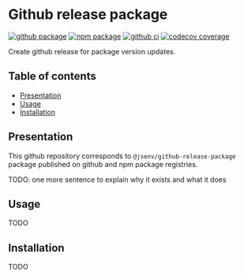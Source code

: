 # Github release package

[![github package](https://img.shields.io/github/package-json/v/jsenv/jsenv-github-release-package.svg?logo=github&label=package)](https://github.com/jsenv/jsenv-github-release-package/packages)
[![npm package](https://img.shields.io/npm/v/@jsenv/github-release-package.svg?logo=npm&label=package)](https://www.npmjs.com/package/@jsenv/github-release-package)
[![github ci](https://github.com/jsenv/jsenv-github-release-package/workflows/ci/badge.svg)](https://github.com/jsenv/jsenv-github-release-package/actions?workflow=ci)
[![codecov coverage](https://codecov.io/gh/jsenv/jsenv-github-release-package/branch/master/graph/badge.svg)](https://codecov.io/gh/jsenv/jsenv-github-release-package)

Create github release for package version updates.

## Table of contents

- [Presentation](#Presentation)
- [Usage](#Usage)
- [Installation](#installation)

## Presentation

This github repository corresponds to `@jsenv/github-release-package` package published on github and npm package registries.

TODO: one more sentence to explain why it exists and what it does

## Usage

TODO

## Installation

TODO
